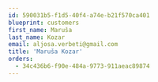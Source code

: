 ```yaml
---
id: 590031b5-f1d5-40f4-a74e-b21f570ca401
blueprint: customers
first_name: Maruša
last_name: Kozar
email: aljosa.verbeti@gmail.com
title: 'Maruša Kozar'
orders:
  - 34c436b6-f90e-484a-9773-911aeac89874
---
```

